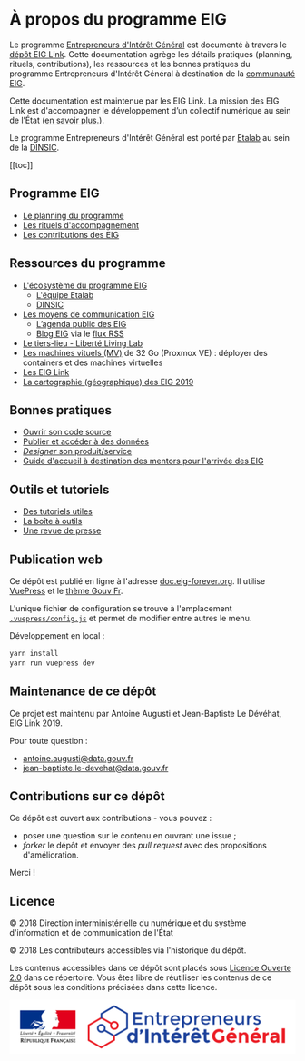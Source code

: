 # À propos du programme EIG 

Le programme [Entrepreneurs d'Intérêt Général](https://entrepreneur-interet-general.etalab.gouv.fr/) est documenté à travers le [dépôt EIG Link](https://github.com/entrepreneur-interet-general/eig-link). Cette documentation agrège les détails pratiques (planning, rituels, contributions), les ressources et les bonnes pratiques du programme Entrepreneurs d'Intérêt Général à destination de la [communauté EIG](https://entrepreneur-interet-general.etalab.gouv.fr/communaute.html).

Cette documentation est maintenue par les EIG Link. La mission des EIG Link est d'accompagner le développement d’un collectif numérique au sein de l’État ([en savoir plus.](eig-link.md)).

Le programme Entrepreneurs d'Intérêt Général est porté par [Etalab](https://github.com/etalab) au sein de la [DINSIC](https://numerique.gouv.fr/).

[[toc]]

## Programme EIG

- [Le planning du programme](./accompagnement.md)
- [Les rituels d'accompagnement](./animation.md)
- [Les contributions des EIG](./contributions.md)

## Ressources du programme
- [L'écosystème du programme EIG](./ecosysteme.md)
	- [L'équipe Etalab](./ecosysteme.md#équipes-etalab)
	- [DINSIC](./ecosysteme.md#produits--méthodes-etalab---dinsic)
- [Les moyens de communication EIG](./communication.md)
  - [L’agenda public des EIG](https://owncloud.data.gouv.fr/index.php/apps/calendar/p/3DAPQwCmengcPLdm/EIG-Promo-3)
  - [Blog EIG](https://entrepreneur-interet-general.etalab.gouv.fr/blog.html) via le [flux RSS](https://entrepreneur-interet-general.etalab.gouv.fr/feed.xml)
- [Le tiers-lieu - Liberté Living Lab](./tiers-lieu.md)
- [Les machines vituels (MV)](./serveur.md) de 32 Go (Proxmox VE) : déployer des containers et des machines virtuelles
- [Les EIG Link](./eig-link.md)
- [La cartographie (géographique) des EIG 2019](http://u.osmfr.org/m/277159/)

## Bonnes pratiques

- [Ouvrir son code source](./opensource.md)
- [Publier et accéder à des données](./opendata.md)
- [*Designer* son produit/service](https://github.com/entrepreneur-interet-general/design-system)
- [Guide d'accueil à destination des mentors pour l'arrivée des EIG](accueil-eig.md)

## Outils et tutoriels

* [Des tutoriels utiles](https://github.com/entrepreneur-interet-general/tutos-2018)
* [La boîte à outils](./outils.md)
* [Une revue de presse](./revue-de-presse.md)

## Publication web
Ce dépôt est publié en ligne à l'adresse [doc.eig-forever.org](https://doc.eig-forever.org). Il utilise [VuePress](https://vuepress.vuejs.org) et le [thème Gouv Fr](https://vuepress-gouv-fr-demo.eig-forever.org/).

L'unique fichier de configuration se trouve à l'emplacement [`.vuepress/config.js`](.vuepress/config.js) et permet de modifier entre autres le menu.

Développement en local :
```bash
yarn install
yarn run vuepress dev
```

## Maintenance de ce dépôt

Ce projet est maintenu par Antoine Augusti et Jean-Baptiste Le Dévéhat, EIG Link 2019.

Pour toute question : 

- [antoine.augusti@data.gouv.fr](mailto:antoine.augusti@data.gouv.fr)
- [jean-baptiste.le-devehat@data.gouv.fr](mailto:jean-baptiste.le-devehat@data.gouv.fr)

## Contributions sur ce dépôt

Ce dépôt est ouvert aux contributions - vous pouvez :

- poser une question sur le contenu en ouvrant une issue ;
- *forker* le dépôt et envoyer des *pull request* avec des propositions d'amélioration.

Merci !

## Licence

© 2018 Direction interministérielle du numérique et du système d'information et de communication de l'État

© 2018 Les contributeurs accessibles via l'historique du dépôt.

Les contenus accessibles dans ce dépôt sont placés sous [Licence Ouverte 2.0](LICENSE.md) dans ce répertoire. Vous êtes libre de réutiliser les contenus de ce dépôt sous les conditions précisées dans cette licence.

![Logo](./images/logo-eig2.png)
